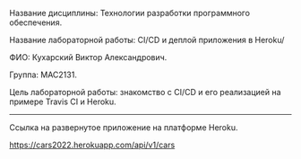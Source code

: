 Название дисциплины: Технологии разработки программного обеспечения.

Название лабораторной работы: CI/CD и деплой приложения в Heroku/

ФИО: Кухарский Виктор Александрович.

Группа: МАС2131.

Цель лабораторной работы: знакомство с CI/CD и его реализацией на примере Travis CI и Heroku.

___
Cсылка на развернутое приложение на платформе Heroku.

https://cars2022.herokuapp.com/api/v1/cars
